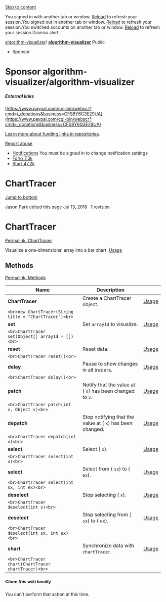 [Skip to content](https://github.com/algorithm-visualizer/algorithm-visualizer/wiki/ChartTracer#start-of-content)

You signed in with another tab or window. [Reload](https://github.com/algorithm-visualizer/algorithm-visualizer/wiki/ChartTracer) to refresh your session.You signed out in another tab or window. [Reload](https://github.com/algorithm-visualizer/algorithm-visualizer/wiki/ChartTracer) to refresh your session.You switched accounts on another tab or window. [Reload](https://github.com/algorithm-visualizer/algorithm-visualizer/wiki/ChartTracer) to refresh your session.Dismiss alert

[algorithm-visualizer](https://github.com/algorithm-visualizer)/ **[algorithm-visualizer](https://github.com/algorithm-visualizer/algorithm-visualizer)** Public

- Sponsor







# Sponsor algorithm-visualizer/algorithm-visualizer



















##### External links









[https://www.paypal.com/cgi-bin/webscr?cmd=\_donations&business=CFS8Y6G3E29UA](https://www.paypal.com/cgi-bin/webscr?cmd=_donations&business=CFS8Y6G3E29UA)









[Learn more about funding links in repositories](https://docs.github.com/repositories/managing-your-repositorys-settings-and-features/customizing-your-repository/displaying-a-sponsor-button-in-your-repository).




[Report abuse](https://github.com/contact/report-abuse?report=algorithm-visualizer%2Falgorithm-visualizer+%28Repository+Funding+Links%29)

- [Notifications](https://github.com/login?return_to=%2Falgorithm-visualizer%2Falgorithm-visualizer) You must be signed in to change notification settings
- [Fork\\
7.3k](https://github.com/login?return_to=%2Falgorithm-visualizer%2Falgorithm-visualizer)
- [Star\\
47.2k](https://github.com/login?return_to=%2Falgorithm-visualizer%2Falgorithm-visualizer)


# ChartTracer

[Jump to bottom](https://github.com/algorithm-visualizer/algorithm-visualizer/wiki/ChartTracer#wiki-pages-box)

Jason Park edited this page Jul 13, 2018
·
[1 revision](https://github.com/algorithm-visualizer/algorithm-visualizer/wiki/ChartTracer/_history)

# ChartTracer

[Permalink: ChartTracer](https://github.com/algorithm-visualizer/algorithm-visualizer/wiki/ChartTracer#charttracer)

Visualize a one-dimensional array into a bar chart. [Usage](https://github.com/search?q=ChartTracer+repo%3Aalgorithm-visualizer%2Falgorithms&type=Code)

## Methods

[Permalink: Methods](https://github.com/algorithm-visualizer/algorithm-visualizer/wiki/ChartTracer#methods)

| Name | Description |  |
| --- | --- | --- |
| **ChartTracer** | Create a ChartTracer object. | [Usage](https://github.com/search?q=ChartTracer+ChartTracer+repo%3Aalgorithm-visualizer%2Falgorithms&type=Code) |
| ```<br>new ChartTracer(String title = "ChartTracer")<br>``` |
| **set** | Set `array1d` to visualize. | [Usage](https://github.com/search?q=ChartTracer+set+repo%3Aalgorithm-visualizer%2Falgorithms&type=Code) |
| ```<br>ChartTracer set(Object[] array1d = [])<br>``` |
| **reset** | Reset data. | [Usage](https://github.com/search?q=ChartTracer+reset+repo%3Aalgorithm-visualizer%2Falgorithms&type=Code) |
| ```<br>ChartTracer reset()<br>``` |
| **delay** | Pause to show changes in all tracers. | [Usage](https://github.com/search?q=ChartTracer+delay+repo%3Aalgorithm-visualizer%2Falgorithms&type=Code) |
| ```<br>ChartTracer delay()<br>``` |
| **patch** | Notify that the value at ( `x`) has been changed to `v`. | [Usage](https://github.com/search?q=ChartTracer+patch+repo%3Aalgorithm-visualizer%2Falgorithms&type=Code) |
| ```<br>ChartTracer patch(int x, Object v)<br>``` |
| **depatch** | Stop notifying that the value at ( `x`) has been changed. | [Usage](https://github.com/search?q=ChartTracer+depatch+repo%3Aalgorithm-visualizer%2Falgorithms&type=Code) |
| ```<br>ChartTracer depatch(int x)<br>``` |
| **select** | Select ( `x`). | [Usage](https://github.com/search?q=ChartTracer+select+repo%3Aalgorithm-visualizer%2Falgorithms&type=Code) |
| ```<br>ChartTracer select(int x)<br>``` |
| **select** | Select from ( `sx`) to ( `ex`). | [Usage](https://github.com/search?q=ChartTracer+select+repo%3Aalgorithm-visualizer%2Falgorithms&type=Code) |
| ```<br>ChartTracer select(int sx, int ex)<br>``` |
| **deselect** | Stop selecting ( `x`). | [Usage](https://github.com/search?q=ChartTracer+deselect+repo%3Aalgorithm-visualizer%2Falgorithms&type=Code) |
| ```<br>ChartTracer deselect(int x)<br>``` |
| **deselect** | Stop selecting from ( `sx`) to ( `ex`). | [Usage](https://github.com/search?q=ChartTracer+deselect+repo%3Aalgorithm-visualizer%2Falgorithms&type=Code) |
| ```<br>ChartTracer deselect(int sx, int ex)<br>``` |
| **chart** | Synchronize data with `chartTracer`. | [Usage](https://github.com/search?q=ChartTracer+chart+repo%3Aalgorithm-visualizer%2Falgorithms&type=Code) |
| ```<br>ChartTracer chart(ChartTracer chartTracer)<br>``` |

##### Clone this wiki locally

You can’t perform that action at this time.